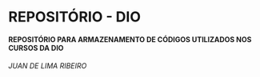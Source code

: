 # REPOSITÓRIO - DIO



#### REPOSITÓRIO PARA ARMAZENAMENTO DE CÓDIGOS UTILIZADOS NOS CURSOS DA DIO



###### JUAN DE LIMA RIBEIRO



